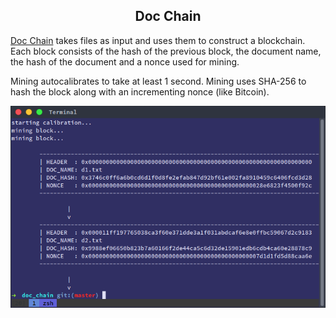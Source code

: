 <center> <h2>Doc Chain</h2> </center>

[Doc Chain](https://github.com/jordanmckinney/doc_chain) takes files as input and uses them to construct a blockchain. Each block consists of the hash of the previous block, the document name, the hash of the document and a nonce used for mining.

Mining autocalibrates to take at least 1 second. Mining uses SHA-256 to hash the block along with an incrementing nonce (like Bitcoin).

<img src="/public/images/doc_chain.png" alt="doc_chain"/>
